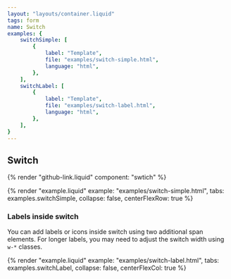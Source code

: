 ```yaml
---
layout: "layouts/container.liquid"
tags: form
name: Switch
examples: {
    switchSimple: [
        {
            label: "Template",
            file: "examples/switch-simple.html",
            language: "html",
        },
    ],
    switchLabel: [
        {
            label: "Template",
            file: "examples/switch-label.html",
            language: "html",
        },
    ],
}
---
```

## Switch

{% render "github-link.liquid" component: "swtich" %}

{% render "example.liquid" example: "examples/switch-simple.html", tabs: examples.switchSimple, collapse: false, centerFlexRow: true %}

### Labels inside switch

You can add labels or icons inside switch using two additional span elements. For longer labels, you may need to adjust the switch width using `w-*` classes.

{% render "example.liquid" example: "examples/switch-label.html", tabs: examples.switchLabel, collapse: false, centerFlexCol: true %}
